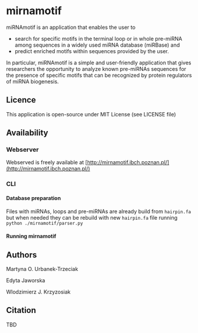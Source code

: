 # mirnamotif

miRNAmotif is an application that enables the user to 
*  search for specific motifs in the terminal loop or in whole pre-miRNA 
among sequences in a widely used miRNA database (miRBase) and 
* predict enriched motifs within sequences provided by the user. 

In particular, miRNAmotif is a simple and user-friendly application 
that gives researchers the opportunity to analyze known pre-miRNAs sequences 
for the presence of specific motifs that can be recognized by protein regulators 
of miRNA biogenesis.

## Licence

This application is open-source under MIT License (see LICENSE file)

## Availability

### Webserver
Webserved is freely available at [http://mirnamotif.ibch.poznan.pl/](http://mirnamotif.ibch.poznan.pl/)

### CLI
#### Database preparation
Files with miRNAs, loops and pre-miRNAs are already build from `hairpin.fa` 
but when needed they can be rebuild with new `hairpin.fa` file running
`python ./mirnamotif/parser.py`
#### Running mirnamotif


## Authors
Martyna O. Urbanek-Trzeciak

Edyta Jaworska

Wlodzimierz J. Krzyzosiak

## Citation

TBD
